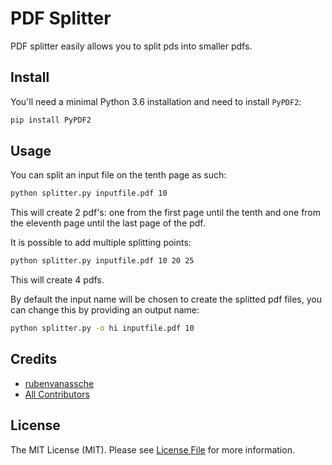 # PDF Splitter

PDF splitter easily allows you to split pds into smaller pdfs.

## Install

You'll need a minimal Python 3.6 installation and need to install `PyPDF2`:

```bash
pip install PyPDF2
```

## Usage

You can split an input file on the tenth page as such:

```bash
python splitter.py inputfile.pdf 10
```

This will create 2 pdf's: one from the first page until the tenth and one from the eleventh page until the last page of the pdf.

It is possible to add multiple splitting points:

```bash
python splitter.py inputfile.pdf 10 20 25
```

This will create 4 pdfs.

By default the input name will be chosen to create the splitted pdf files, you can change this by providing an output name:

```bash
python splitter.py -o hi inputfile.pdf 10
```

## Credits

- [rubenvanassche](https://github.com/rubenvanassche)
- [All Contributors](../../contributors)

## License

The MIT License (MIT). Please see [License File](LICENSE.md) for more information.
